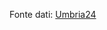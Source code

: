 Fonte dati: [Umbria24](https://www.umbria24.it/medialab/covid-19-il-contagio-nelle-scuole-dellumbria-i-dati)

